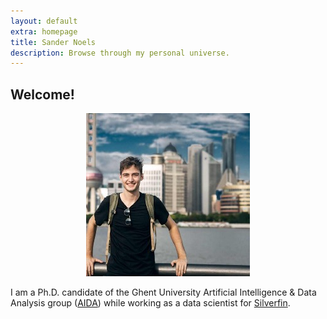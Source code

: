 ```yaml
---
layout: default
extra: homepage
title: Sander Noels
description: Browse through my personal universe.
---
```


## Welcome!
  
<p align="center">
  <img src="./images/profile_picture.jpeg" />
</p>

I am a Ph.D. candidate of the Ghent University Artificial Intelligence & Data Analysis group ([AIDA](https://aida.ugent.be/)) while working as a data scientist for [Silverfin](https://www.silverfin.com/).
